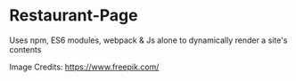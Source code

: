 # Restaurant-Page

Uses npm, ES6 modules, webpack & Js alone to dynamically render a site's contents
 
 Image Credits: https://www.freepik.com/